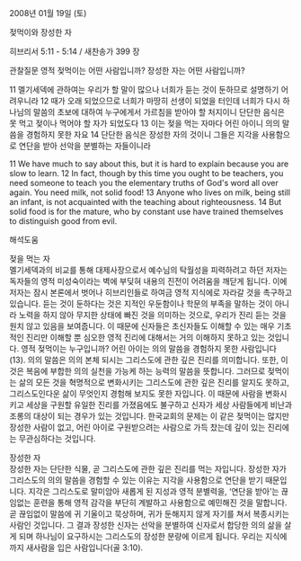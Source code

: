 2008년 01월 19일 (토)

젖먹이와 장성한 자



히브리서 5:11 - 5:14 / 새찬송가 399 장


관찰질문
영적 젖먹이는 어떤 사람입니까?
장성한 자는 어떤 사람입니까?

11 멜기세덱에 관하여는 우리가 할 말이 많으나 너희가 듣는 것이 둔하므로 설명하기 어려우니라 12 때가 오래 되었으므로 너희가 마땅히 선생이 되었을 터인데 너희가 다시 하나님의 말씀의 초보에 대하여 누구에게서 가르침을 받아야 할 처지이니 단단한 음식은 못 먹고 젖이나 먹어야 할 자가 되었도다 13 이는 젖을 먹는 자마다 어린 아이니 의의 말씀을 경험하지 못한 자요 14 단단한 음식은 장성한 자의 것이니 그들은 지각을 사용함으로 연단을 받아 선악을 분별하는 자들이니라 

11 We have much to say about this, but it is hard to explain because you are slow to learn. 12 In fact, though by this time you ought to be teachers, you need someone to teach you the elementary truths of God's word all over again. You need milk, not solid food! 13 Anyone who lives on milk, being still an infant, is not acquainted with the teaching about righteousness. 14 But solid food is for the mature, who by constant use have trained themselves to distinguish good from evil.

해석도움





젖을 먹는 자  
멜기세덱과의 비교를 통해 대제사장으로서 예수님의 탁월성을 피력하려고 하던 저자는 독자들의 영적 미성숙이라는 벽에 부딪혀 내용의 진전이 어려움을 깨닫게 됩니다. 이에 저자는 잠시 본론에서 벗어나 히브리인들로 하여금 영적 지식에로 자라갈 것을 촉구하고 있습니다. 듣는 것이 둔하다는 것은 지적인 우둔함이나 학문의 부족을 말하는 것이 아니라 노력을 하지 않아 무지한 상태에 빠진 것을 의미하는 것으로, 우리가 진리 듣는 것을 원치 않고 있음을 보여줍니다. 이 때문에 신자들은 초신자들도 이해할 수 있는 매우 기초적인 진리만 이해할 뿐 심오한 영적 진리에 대해서는 거의 이해하지 못하고 있는 것입니다. 영적 젖먹이는 누구입니까? 어린 아이는 의의 말씀을 경험하지 못한 사람입니다(13). 의의 말씀은 의의 본체 되시는 그리스도에 관한 깊은 진리를 의미합니다. 또한, 이것은 복음에 부합한 의의 실천을 가능케 하는 능력의 말씀을 뜻합니다. 그러므로 젖먹이는 삶의 모든 것을 혁명적으로 변화시키는 그리스도에 관한 깊은 진리를 알지도 못하고, 그리스도인다운 삶이 무엇인지 경험해 보지도 못한 자입니다. 이 때문에 사람을 변화시키고 세상을 구원할 유일한 진리를 가졌음에도 불구하고 신자가 세상 사람들에게 비난과 조롱의 대상이 되는 경우가 있는 것입니다. 한국교회의 문제는 이 같은 젖먹이는 많지만 장성한 사람이 없고, 어린 아이로 구원받으려는 사람으로 가득 찼는데 깊이 있는 진리에는 무관심하다는 것입니다.   

장성한 자  
장성한 자는 단단한 식물, 곧 그리스도에 관한 깊은 진리를 먹는 자입니다. 장성한 자가 그리스도의 의의 말씀을 경험할 수 있는 이유는 지각을 사용함으로 연단을 받기 때문입니다. 지각은 그리스도로 말미암아 새롭게 된 지성과 영적 분별력을, ‘연단을 받아’는 끊임없는 훈련을 통해 영적 감각을 부단히 계발하고 사용함으로 예민해진 것을 말합니다. 곧 끊임없이 말씀에 귀 기울이고 묵상하며, 귀가 둔해지지 않게 자기를 쳐서 복종시키는 사람인 것입니다. 그 결과 장성한 신자는 선악을 분별하여 신자로서 합당한 의의 삶을 살게 되며 하나님이 요구하시는 그리스도의 장성한 분량에 이르게 됩니다. 우리는 지식에까지 새사람을 입은 사람입니다(골 3:10).
